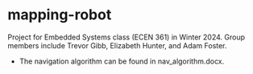 # mapping-robot
Project for Embedded Systems class (ECEN 361) in Winter 2024. Group members include Trevor Gibb, Elizabeth Hunter, and Adam Foster.

* The navigation algorithm can be found in nav_algorithm.docx.
